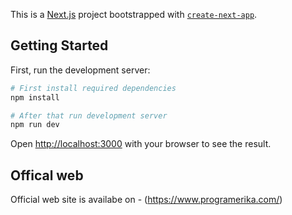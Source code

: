 This is a [Next.js](https://nextjs.org/) project bootstrapped with [`create-next-app`](https://github.com/vercel/next.js/tree/canary/packages/create-next-app).

## Getting Started

First, run the development server:

```bash
# First install required dependencies 
npm install 

# After that run development server 
npm run dev
```

Open [http://localhost:3000](http://localhost:3000) with your browser to see the result.


## Offical web 

Official web site is availabe on - (https://www.programerika.com/) 
